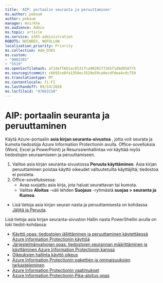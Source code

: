 ```yaml
---
title: 'AIP: portaalin seuranta ja peruuttaminen'
ms.author: pebaum
author: pebaum
manager: mnirkhe
ms.audience: Admin
ms.topic: article
ms.service: o365-administration
ROBOTS: NOINDEX, NOFOLLOW
localization_priority: Priority
ms.collection: Adm_O365
ms.custom:
- "9002281"
- "5519"
ms.openlocfilehash: af2deff6b1ac8531fca9020277265f1d9d958775
ms.sourcegitcommit: c6692ce0fa1358ec3529e59ca0ecdfdea4cdc759
ms.translationtype: MT
ms.contentlocale: fi-FI
ms.lasthandoff: 09/14/2020
ms.locfileid: "47663150"
---
```

# <a name="aip-track-and-revoke-portal"></a>AIP: portaalin seuranta ja peruuttaminen

Käytä Azure-portaalin **asia kirjan seuranta-sivustoa** , jotta voit seurata ja kumota tiedostoja Azure Information Protectionin avulla. Office-sovelluksia (Word, Excel ja PowerPoint) ja Resurssienhallintaa voi käyttää myös tiedostojen seuraamiseen ja peruuttamiseen.

1. Valitse asia kirjan seuranta-sivustossa **Peruuta käyttäminen**. Asia kirjan peruuttaminen poistaa käyttö oikeudet valtuutetuilta käyttäjiltä; tiedostoa ei poisteta.
2. Office-sovelluksessa:
    - Avaa suojattu asia kirja, jota haluat seurattavan tai kumota.
    - Valitse **Aloitus** -väli lehden **Suojaus** -ryhmästä **suojaa > seuranta ja Kumoa**.

- Lisä tietoja asia kirjan seuran nasta ja peruuttamisesta on kohdassa [Jäljitä ja Peruuta](https://docs.microsoft.com/azure/information-protection/rms-client/client-track-revoke).

Lisä tietoja asia kirjan seuranta-sivuston Hallin nasta PowerShellin avulla on loki tiedot-kohdassa:
- [Käyttö opas: tiedostojen jäljittäminen ja peruuttaminen käytettäessä Azure Information Protectionin käyttöä](https://docs.microsoft.com/azure/information-protection/rms-client/client-track-revoke)
- [Järjestelmänvalvojan opas: tiedostojen seurannan määrittäminen ja käyttäminen Azure Information Protectionin kanssa](https://docs.microsoft.com/azure/information-protection/rms-client/client-admin-guide-document-tracking)
- [Oikeuksien hallinta käyttö oikeus](https://docs.microsoft.com/azure/information-protection/configure-usage-rights#rights-management-use-license)
- [Azure Information Protectionin pakettien ja ominaisuuksien tarkasteleminen](https://azure.microsoft.com/pricing/details/information-protection)
- [Azure Information Protectionin vaatimukset](https://docs.microsoft.com/azure/information-protection/get-started/requirements)
- [Azure Information Protectionin Pika-aloitus opas](https://docs.microsoft.com/azure/information-protection/get-started/infoprotect-quick-start-tutorial)
